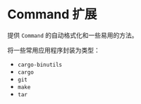 ﻿# Command 扩展

提供 `Command` 的自动格式化和一些易用的方法。

将一些常用应用程序封装为类型：

- `cargo-binutils`
- `cargo`
- `git`
- `make`
- `tar`
